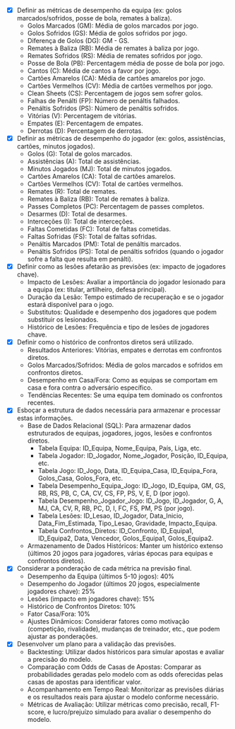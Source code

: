 - [x] Definir as métricas de desempenho da equipa (ex: golos marcados/sofridos, posse de bola, remates à baliza).
  - Golos Marcados (GM): Média de golos marcados por jogo.
  - Golos Sofridos (GS): Média de golos sofridos por jogo.
  - Diferença de Golos (DG): GM - GS.
  - Remates à Baliza (RB): Média de remates à baliza por jogo.
  - Remates Sofridos (RS): Média de remates sofridos por jogo.
  - Posse de Bola (PB): Percentagem média de posse de bola por jogo.
  - Cantos (C): Média de cantos a favor por jogo.
  - Cartões Amarelos (CA): Média de cartões amarelos por jogo.
  - Cartões Vermelhos (CV): Média de cartões vermelhos por jogo.
  - Clean Sheets (CS): Percentagem de jogos sem sofrer golos.
  - Falhas de Penálti (FP): Número de penáltis falhados.
  - Penáltis Sofridos (PS): Número de penáltis sofridos.
  - Vitórias (V): Percentagem de vitórias.
  - Empates (E): Percentagem de empates.
  - Derrotas (D): Percentagem de derrotas.
- [x] Definir as métricas de desempenho do jogador (ex: golos, assistências, cartões, minutos jogados).
  - Golos (G): Total de golos marcados.
  - Assistências (A): Total de assistências.
  - Minutos Jogados (MJ): Total de minutos jogados.
  - Cartões Amarelos (CA): Total de cartões amarelos.
  - Cartões Vermelhos (CV): Total de cartões vermelhos.
  - Remates (R): Total de remates.
  - Remates à Baliza (RB): Total de remates à baliza.
  - Passes Completos (PC): Percentagem de passes completos.
  - Desarmes (D): Total de desarmes.
  - Interceções (I): Total de interceções.
  - Faltas Cometidas (FC): Total de faltas cometidas.
  - Faltas Sofridas (FS): Total de faltas sofridas.
  - Penáltis Marcados (PM): Total de penáltis marcados.
  - Penáltis Sofridos (PS): Total de penáltis sofridos (quando o jogador sofre a falta que resulta em penálti).
- [x] Definir como as lesões afetarão as previsões (ex: impacto de jogadores chave).
  - Impacto de Lesões: Avaliar a importância do jogador lesionado para a equipa (ex: titular, artilheiro, defesa principal).
  - Duração da Lesão: Tempo estimado de recuperação e se o jogador estará disponível para o jogo.
  - Substitutos: Qualidade e desempenho dos jogadores que podem substituir os lesionados.
  - Histórico de Lesões: Frequência e tipo de lesões de jogadores chave.
- [x] Definir como o histórico de confrontos diretos será utilizado.
  - Resultados Anteriores: Vitórias, empates e derrotas em confrontos diretos.
  - Golos Marcados/Sofridos: Média de golos marcados e sofridos em confrontos diretos.
  - Desempenho em Casa/Fora: Como as equipas se comportam em casa e fora contra o adversário específico.
  - Tendências Recentes: Se uma equipa tem dominado os confrontos recentes.
- [x] Esboçar a estrutura de dados necessária para armazenar e processar estas informações.
  - Base de Dados Relacional (SQL): Para armazenar dados estruturados de equipas, jogadores, jogos, lesões e confrontos diretos.
    - Tabela Equipa: ID_Equipa, Nome_Equipa, País, Liga, etc.
    - Tabela Jogador: ID_Jogador, Nome_Jogador, Posição, ID_Equipa, etc.
    - Tabela Jogo: ID_Jogo, Data, ID_Equipa_Casa, ID_Equipa_Fora, Golos_Casa, Golos_Fora, etc.
    - Tabela Desempenho_Equipa_Jogo: ID_Jogo, ID_Equipa, GM, GS, RB, RS, PB, C, CA, CV, CS, FP, PS, V, E, D (por jogo).
    - Tabela Desempenho_Jogador_Jogo: ID_Jogo, ID_Jogador, G, A, MJ, CA, CV, R, RB, PC, D, I, FC, FS, PM, PS (por jogo).
    - Tabela Lesões: ID_Lesao, ID_Jogador, Data_Inicio, Data_Fim_Estimada, Tipo_Lesao, Gravidade, Impacto_Equipa.
    - Tabela Confrontos_Diretos: ID_Confronto, ID_Equipa1, ID_Equipa2, Data, Vencedor, Golos_Equipa1, Golos_Equipa2.
  - Armazenamento de Dados Históricos: Manter um histórico extenso (últimos 20 jogos para jogadores, várias épocas para equipas e confrontos diretos).
- [x] Considerar a ponderação de cada métrica na previsão final.
  - Desempenho da Equipa (últimos 5-10 jogos): 40%
  - Desempenho do Jogador (últimos 20 jogos, especialmente jogadores chave): 25%
  - Lesões (impacto em jogadores chave): 15%
  - Histórico de Confrontos Diretos: 10%
  - Fator Casa/Fora: 10%
  - Ajustes Dinâmicos: Considerar fatores como motivação (competição, rivalidade), mudanças de treinador, etc., que podem ajustar as ponderações.
- [x] Desenvolver um plano para a validação das previsões.
  - Backtesting: Utilizar dados históricos para simular apostas e avaliar a precisão do modelo.
  - Comparação com Odds de Casas de Apostas: Comparar as probabilidades geradas pelo modelo com as odds oferecidas pelas casas de apostas para identificar valor.
  - Acompanhamento em Tempo Real: Monitorizar as previsões diárias e os resultados reais para ajustar o modelo conforme necessário.
  - Métricas de Avaliação: Utilizar métricas como precisão, recall, F1-score, e lucro/prejuízo simulado para avaliar o desempenho do modelo.

